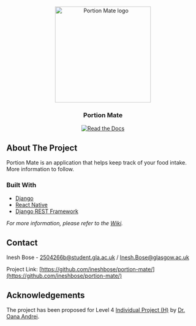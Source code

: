 <!-- PROJECT LOGO -->
<br />
<div align="center">
<p align="center">
  <img alt="Portion Mate logo" src="https://portion-mate-glasgow.readthedocs.io/en/latest/assets/logo.png" height="250px">

  <h3 align="center">Portion Mate</h3>

  <p align="center">
    <!-- BADGES / SHIELDS -->
    <a href="https://portion-mate-glasgow.readthedocs.io/" target="_blank"><img alt="Read the Docs" src="https://img.shields.io/readthedocs/portion-mate-glasgow?style=flat-square"></a>
  </p>
</p>
</div>



<!-- TABLE OF CONTENTS -->
<!-- NOT ADDED -->



<!-- ABOUT THE PROJECT -->
## About The Project

Portion Mate is an application that helps keep track of your food intake. More information to follow.

### Built With
* [Django](https://www.djangoproject.com/)
* [React Native](https://reactnative.dev/)
* [Django REST Framework](https://www.django-rest-framework.org/)

_For more information, please refer to the [Wiki](https://github.com/ineshbose/portion-mate/wiki)._



<!-- GETTING STARTED -->
<!-- NOT ADDED -->



<!-- CONTACT -->
## Contact

Inesh Bose - 2504266b@student.gla.ac.uk / Inesh.Bose@glasgow.ac.uk

Project Link: [https://github.com/ineshbose/portion-mate/](https://github.com/ineshbose/portion-mate/)



<!-- ACKNOWLEDGEMENTS -->
## Acknowledgements

The project has been proposed for Level 4 [Individual Project (H)](https://www.gla.ac.uk/coursecatalogue/course/?code=COMPSCI4025P) by [Dr. Oana Andrei](http://www.dcs.gla.ac.uk/~oandrei/).

<!--
### Supervision
* Dr. Oana Andrei

### Developers
* Inesh Bose
-->
